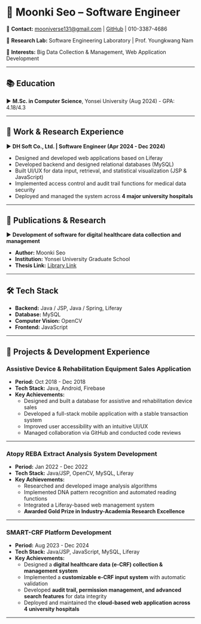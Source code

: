 # 📌 Moonki Seo – Software Engineer

📍 **Contact:** [mooniverse131@gmail.com](mailto:mooniverse131@gmail.com) | [GitHub](https://github.com/mooniverse131) | 010-3387-4686  

📍 **Research Lab:** Software Engineering Laboratory | Prof. Youngkwang Nam  

📍 **Interests:** Big Data Collection & Management, Web Application Development  

---

## 📚 Education

▶ **M.Sc. in Computer Science**, Yonsei University (Aug 2024) - GPA: 4.18/4.3  

---

## 💼 Work & Research Experience  

▶ **DH Soft Co., Ltd. | Software Engineer (Apr 2024 - Dec 2024)**  

- Designed and developed web applications based on Liferay  
- Developed backend and designed relational databases (MySQL)  
- Built UI/UX for data input, retrieval, and statistical visualization (JSP & JavaScript)  
- Implemented access control and audit trail functions for medical data security  
- Deployed and managed the system across **4 major university hospitals**  

---

## 📑 Publications & Research  

▶ **Development of software for digital healthcare data collection and management**  
- **Author:** Moonki Seo  
- **Institution:** Yonsei University Graduate School  
- **Thesis Link:** [Library Link](https://library.yonsei.ac.kr/search/detail/CATTOT000002214593)  

---

## 🛠 Tech Stack  

- **Backend:** Java / JSP, Java / Spring, Liferay  
- **Database:** MySQL  
- **Computer Vision:** OpenCV  
- **Frontend:** JavaScript  

---

## 📂 Projects & Development Experience  

### **Assistive Device & Rehabilitation Equipment Sales Application**  

- **Period:** Oct 2018 - Dec 2018  
- **Tech Stack:** Java, Android, Firebase  
- **Key Achievements:**  
  - Designed and built a database for assistive and rehabilitation device sales  
  - Developed a full-stack mobile application with a stable transaction system  
  - Improved user accessibility with an intuitive UI/UX  
  - Managed collaboration via GitHub and conducted code reviews  

---

### **Atopy REBA Extract Analysis System Development**  

- **Period:** Jan 2022 - Dec 2022  
- **Tech Stack:** Java/JSP, OpenCV, MySQL, Liferay  
- **Key Achievements:**  
  - Researched and developed image analysis algorithms  
  - Implemented DNA pattern recognition and automated reading functions  
  - Integrated a Liferay-based web management system  
  - **Awarded Gold Prize in Industry-Academia Research Excellence**  

---

### **SMART-CRF Platform Development**  

- **Period:** Aug 2023 - Dec 2024  
- **Tech Stack:** Java/JSP, JavaScript, MySQL, Liferay  
- **Key Achievements:**  
  - Designed a **digital healthcare data (e-CRF) collection & management system**  
  - Implemented a **customizable e-CRF input system** with automatic validation  
  - Developed **audit trail, permission management, and advanced search features** for data integrity  
  - Deployed and maintained the **cloud-based web application across 4 university hospitals**  

---
